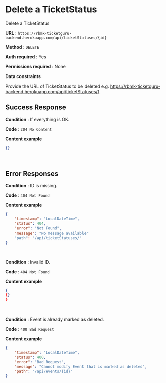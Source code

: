 # Delete a TicketStatus

Delete a TicketStatus

**URL** : `https://rbmk-ticketguru-backend.herokuapp.com/api/ticketStatuses/{id}`

**Method** : `DELETE`

**Auth required** : Yes

**Permissions required** : None

**Data constraints**

Provide the URL of TicketStatus to be deleted e.g. https://rbmk-ticketguru-backend.herokuapp.com/api/ticketStatuses/1

## Success Response

**Condition** : If everything is OK.

**Code** : `204 No Content`

**Content example**

```json
{}
```
</br>

## Error Responses

**Condition** : ID is missing.

**Code** : `404 Not Found`

**Content example**

```json
{
    "timestamp": "LocalDateTime",
    "status": 404,
    "error": "Not Found",
    "message": "No message available"
    "path": "/api/ticketStatuses/"
}
```
</br>

**Condition** : Invalid ID.

**Code** : `404 Not Found`

**Content example**

```json
{
{}
}
```
</br>

**Condition** : Event is already marked as deleted.

**Code** : `400 Bad Request`

**Content example**

```json
{
    "timestamp": "LocalDateTime",
    "status": 400,
    "error": "Bad Request",
    "message": "Cannot modify Event that is marked as deleted",
    "path": "/api/events/{id}"
}
```
